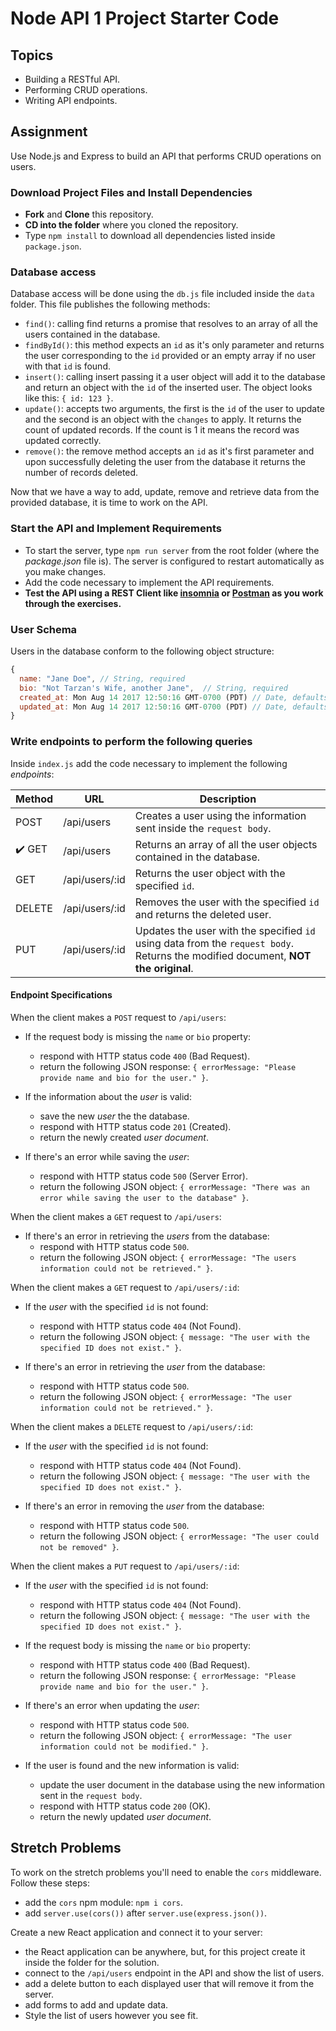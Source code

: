 # Node API 1 Project Starter Code

## Topics

-  Building a RESTful API.
-  Performing CRUD operations.
-  Writing API endpoints.

## Assignment

Use Node.js and Express to build an API that performs CRUD operations on users.

### Download Project Files and Install Dependencies

-  **Fork** and **Clone** this repository.
-  **CD into the folder** where you cloned the repository.
-  Type `npm install` to download all dependencies listed inside `package.json`.

### Database access

Database access will be done using the `db.js` file included inside the `data` folder. This file publishes the following methods:

-  `find()`: calling find returns a promise that resolves to an array of all the users contained in the database.
-  `findById()`: this method expects an `id` as it's only parameter and returns the user corresponding to the `id` provided or an empty array if no user with that `id` is found.
-  `insert()`: calling insert passing it a user object will add it to the database and return an object with the `id` of the inserted user. The object looks like this: `{ id: 123 }`.
-  `update()`: accepts two arguments, the first is the `id` of the user to update and the second is an object with the `changes` to apply. It returns the count of updated records. If the count is 1 it means the record was updated correctly.
-  `remove()`: the remove method accepts an `id` as it's first parameter and upon successfully deleting the user from the database it returns the number of records deleted.

Now that we have a way to add, update, remove and retrieve data from the provided database, it is time to work on the API.

### Start the API and Implement Requirements

-  To start the server, type `npm run server` from the root folder (where the _package.json_ file is). The server is configured to restart automatically as you make changes.
-  Add the code necessary to implement the API requirements.
-  **Test the API using a REST Client like [insomnia](https://insomnia.rest/download/) or [Postman](https://www.getpostman.com/downloads/) as you work through the exercises.**

### User Schema

Users in the database conform to the following object structure:

```js
{
  name: "Jane Doe", // String, required
  bio: "Not Tarzan's Wife, another Jane",  // String, required
  created_at: Mon Aug 14 2017 12:50:16 GMT-0700 (PDT) // Date, defaults to current date
  updated_at: Mon Aug 14 2017 12:50:16 GMT-0700 (PDT) // Date, defaults to current date
}
```

### Write endpoints to perform the following queries

Inside `index.js` add the code necessary to implement the following _endpoints_:

<!-- prettier-ignore -->
| Method                    | URL            | Description                                                            |
| ------------------------- | -------------- | ---------------------------------------------------------------------- |
|                    POST   | /api/users     | Creates a user using the information sent inside the `request body`.   |
| :heavy_check_mark: GET    | /api/users     | Returns an array of all the user objects contained in the database.    |
|                    GET    | /api/users/:id | Returns the user object with the specified `id`.                       |
|                    DELETE | /api/users/:id | Removes the user with the specified `id` and returns the deleted user. |
|                    PUT    | /api/users/:id | Updates the user with the specified `id` using data from the `request body`. Returns the modified document, **NOT the original**. |

#### Endpoint Specifications

When the client makes a `POST` request to `/api/users`:

-  If the request body is missing the `name` or `bio` property:

   -  respond with HTTP status code `400` (Bad Request).
   -  return the following JSON response: `{ errorMessage: "Please provide name and bio for the user." }`.

-  If the information about the _user_ is valid:

   -  save the new _user_ the the database.
   -  respond with HTTP status code `201` (Created).
   -  return the newly created _user document_.

-  If there's an error while saving the _user_:
   -  respond with HTTP status code `500` (Server Error).
   -  return the following JSON object: `{ errorMessage: "There was an error while saving the user to the database" }`.

When the client makes a `GET` request to `/api/users`:

-  If there's an error in retrieving the _users_ from the database:
   -  respond with HTTP status code `500`.
   -  return the following JSON object: `{ errorMessage: "The users information could not be retrieved." }`.

When the client makes a `GET` request to `/api/users/:id`:

-  If the _user_ with the specified `id` is not found:

   -  respond with HTTP status code `404` (Not Found).
   -  return the following JSON object: `{ message: "The user with the specified ID does not exist." }`.

-  If there's an error in retrieving the _user_ from the database:
   -  respond with HTTP status code `500`.
   -  return the following JSON object: `{ errorMessage: "The user information could not be retrieved." }`.

When the client makes a `DELETE` request to `/api/users/:id`:

-  If the _user_ with the specified `id` is not found:

   -  respond with HTTP status code `404` (Not Found).
   -  return the following JSON object: `{ message: "The user with the specified ID does not exist." }`.

-  If there's an error in removing the _user_ from the database:
   -  respond with HTTP status code `500`.
   -  return the following JSON object: `{ errorMessage: "The user could not be removed" }`.

When the client makes a `PUT` request to `/api/users/:id`:

-  If the _user_ with the specified `id` is not found:

   -  respond with HTTP status code `404` (Not Found).
   -  return the following JSON object: `{ message: "The user with the specified ID does not exist." }`.

-  If the request body is missing the `name` or `bio` property:

   -  respond with HTTP status code `400` (Bad Request).
   -  return the following JSON response: `{ errorMessage: "Please provide name and bio for the user." }`.

-  If there's an error when updating the _user_:

   -  respond with HTTP status code `500`.
   -  return the following JSON object: `{ errorMessage: "The user information could not be modified." }`.

-  If the user is found and the new information is valid:

   -  update the user document in the database using the new information sent in the `request body`.
   -  respond with HTTP status code `200` (OK).
   -  return the newly updated _user document_.

## Stretch Problems

To work on the stretch problems you'll need to enable the `cors` middleware. Follow these steps:

-  add the `cors` npm module: `npm i cors`.
-  add `server.use(cors())` after `server.use(express.json())`.

Create a new React application and connect it to your server:

-  the React application can be anywhere, but, for this project create it inside the folder for the solution.
-  connect to the `/api/users` endpoint in the API and show the list of users.
-  add a delete button to each displayed user that will remove it from the server.
-  add forms to add and update data.
-  Style the list of users however you see fit.
